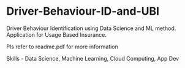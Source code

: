 # Driver-Behaviour-ID-and-UBI
Driver Behaviour Identification using Data Science and ML method. Application for Usage Based Insurance.

Pls refer to readme.pdf for more information

Skills - Data Science, Machine Learning, Cloud Computing, App Dev
